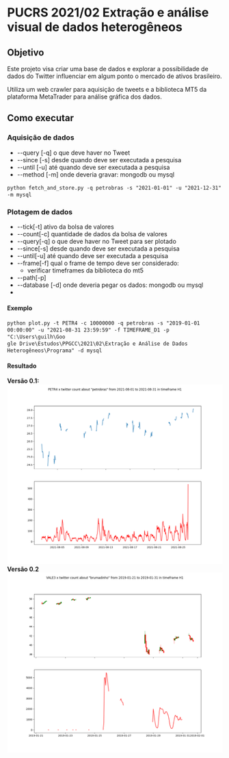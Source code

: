 # PUCRS 2021/02 Extração e análise visual de dados heterogêneos

## Objetivo

Este projeto visa criar uma base de dados e explorar a possibilidade de dados do Twitter influenciar em algum ponto o
mercado de ativos brasileiro.

Utiliza um web crawler para aquisição de tweets e a biblioteca MT5 da plataforma MetaTrader para análise gráfica dos
dados.

## Como executar

### Aquisição de dados

- --query [-q] o que deve haver no Tweet
- --since [-s] desde quando deve ser executada a pesquisa
- --until [-u] até quando deve ser executada a pesquisa
- --method [-m] onde deveria gravar: mongodb ou mysql

```
python fetch_and_store.py -q petrobras -s "2021-01-01" -u "2021-12-31" -m mysql
```

### Plotagem de dados

- --tick[-t] ativo da bolsa de valores
- --count[-c] quantidade de dados da bolsa de valores
- --query[-q] o que deve haver no Tweet para ser plotado
- --since[-s] desde quando deve ser executada a pesquisa
- --until[-u] até quando deve ser executada a pesquisa
- --frame[-f] qual o frame de tempo deve ser considerado:
    - verificar timeframes da biblioteca do mt5
- --path[-p]
- --database [-d] onde deveria pegar os dados: mongodb ou mysql
-

#### Exemplo

```
python plot.py -t PETR4 -c 10000000 -q petrobras -s "2019-01-01 00:00:00" -u "2021-08-31 23:59:59" -f TIMEFRAME_D1 -p "C:\Users\guilh\Goo
gle Drive\Estudos\PPGCC\2021\02\Extração e Análise de Dados Heterogêneos\Programa" -d mysql
```

#### Resultado
__Versão 0.1:__
![plotagem](docs/PETR4_petrobras_2021-08-01_2021-08-31_H1.png)
__Versão 0.2__
![plotagem](docs/VALE3_brumadinho_2019-01-21_2019-01-31_H1.png)